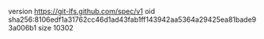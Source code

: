 version https://git-lfs.github.com/spec/v1
oid sha256:8106edf1a31762cc46d1ad43fab1ff143942aa5364a29425ea81bade93a006b1
size 10302
